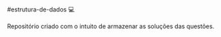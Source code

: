 #estrutura-de-dados 💻 <br>
<br>
Repositório criado com o intuito de armazenar as soluções das questões.
